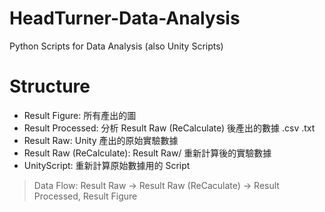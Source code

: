 # HeadTurner-Data-Analysis
Python Scripts for Data Analysis
(also Unity Scripts)

# Structure
- Result Figure: 所有產出的圖
- Result Processed: 分析 Result Raw (ReCalculate) 後產出的數據 .csv .txt
- Result Raw: Unity 產出的原始實驗數據
- Result Raw (ReCalculate): Result Raw/ 重新計算後的實驗數據
- UnityScript: 重新計算原始數據用的 Script

> Data Flow:
> Result Raw -> Result Raw (ReCaculate) -> Result Processed, Result Figure